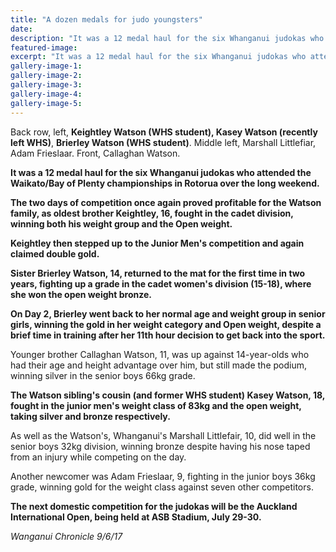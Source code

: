 ```yaml
---
title: "A dozen medals for judo youngsters"
date: 
description: "It was a 12 medal haul for the six Whanganui judokas who attended the Waikato/Bay of Plenty championships in Rotorua over the long weekend..."
featured-image: 
excerpt: "It was a 12 medal haul for the six Whanganui judokas who attended the Waikato/Bay of Plenty championships in Rotorua over the long weekend."
gallery-image-1: 
gallery-image-2: 
gallery-image-3: 
gallery-image-4: 
gallery-image-5: 
---
```


<p><span>Back row, left, <strong>Keightley Watson (WHS student), Kasey Watson (recently left WHS)</strong>, <strong>Brierley Watson (WHS student)</strong>. Middle left, Marshall Littlefiar, Adam Frieslaar. Front, Callaghan Watson.</span></p>
<p class="element element-paragraph"><strong>It was a 12 medal haul for the six Whanganui judokas who attended the Waikato/Bay of Plenty championships in Rotorua over the long weekend.</strong></p>
<p class="element element-paragraph"><strong>The two days of competition once again proved profitable for the Watson family, as oldest brother Keightley, 16, fought in the cadet division, winning both his weight group and the Open weight.</strong></p>
<p class="element element-paragraph"><strong>Keightley then stepped up to the Junior Men's competition and again claimed double gold.</strong></p>
<p class="element element-paragraph"><strong>Sister Brierley Watson, 14, returned to the mat for the first time in two years, fighting up a grade in the cadet women's division (15-18), where she won the open weight bronze.</strong></p>
<p class="element element-paragraph"><strong>On Day 2, Brierley went back to her normal age and weight group in senior girls, winning the gold in her weight category and Open weight, despite a brief time in training after her 11th hour decision to get back into the sport.</strong></p>
<p class="element element-paragraph">Younger brother Callaghan Watson, 11, was up against 14-year-olds who had their age and height advantage over him, but still made the podium, winning silver in the senior boys 66kg grade.</p>
<p class="element element-paragraph"><strong>The Watson sibling's cousin (and former WHS student) Kasey Watson, 18, fought in the junior men's weight class of 83kg and the open weight, taking silver and bronze respectively.</strong></p>
<p class="element element-paragraph">As well as the Watson's, Whanganui's Marshall Littlefair, 10, did well in the senior boys 32kg division, winning bronze despite having his nose taped from an injury while competing on the day.</p>
<p class="element element-paragraph">Another newcomer was Adam Frieslaar, 9, fighting in the junior boys 36kg grade, winning gold for the weight class against seven other competitors.</p>
<p class="element element-paragraph"><strong>The next domestic competition for the judokas will be the Auckland International Open, being held at ASB Stadium, July 29-30.</strong></p>
<p class="element element-paragraph"><em>Wanganui Chronicle 9/6/17</em></p>

